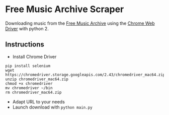 # Free Music Archive Scraper

Downloading music from the [Free Music Archive](https://freemusicarchive.org) using the [Chrome Web Driver](http://chromedriver.chromium.org/downloads) with python 2.

Instructions
---
* Install Chrome Driver

```
pip install selenium
wget https://chromedriver.storage.googleapis.com/2.43/chromedriver_mac64.zip
unzip chromedriver_mac64.zip
chmod +x chromedriver
mv chromedriver ~/bin
rm chromedriver_mac64.zip
```

* Adapt URL to your needs
* Launch download with `python main.py`